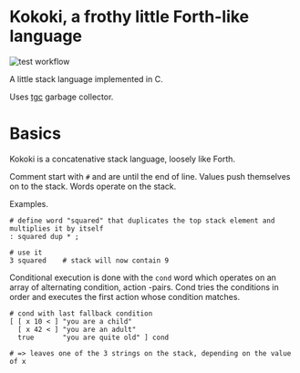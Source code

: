 # Kokoki, a frothy little Forth-like language

![test workflow](https://github.com/tatut/kokoki/actions/workflows/test.yml/badge.svg)

A little stack language implemented in C.

Uses [tgc](https://github.com/orangeduck/tgc) garbage collector.

# Basics

Kokoki is a concatenative stack language, loosely like Forth.

Comment start with `#` and are until the end of line.
Values push themselves on to the stack. Words operate on the stack.

Examples.

```
# define word "squared" that duplicates the top stack element and multiplies it by itself
: squared dup * ;

# use it
3 squared    # stack will now contain 9
```

Conditional execution is done with the `cond` word which operates on an array of
alternating condition, action -pairs. Cond tries the conditions in order and executes
the first action whose condition matches.

```
# cond with last fallback condition
[ [ x 10 < ] "you are a child"
  [ x 42 < ] "you are an adult"
  true       "you are quite old" ] cond

# => leaves one of the 3 strings on the stack, depending on the value of x
```

